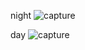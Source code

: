 night
![capture](https://user-images.githubusercontent.com/18416366/31280610-841ce3b8-aaca-11e7-96d1-373ce1772e05.PNG)

day
![capture](https://user-images.githubusercontent.com/18416366/31280651-acc1dd28-aaca-11e7-9362-30e2dc723ae9.PNG)

